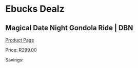 
# Ebucks Dealz
## Magical Date Night Gondola Ride | DBN
[Product Page](https://www.ebucks.com/web/shop/productSelected.do?prodId=342609562&catId=322194367)

Price: R299.00

Savings: 


	